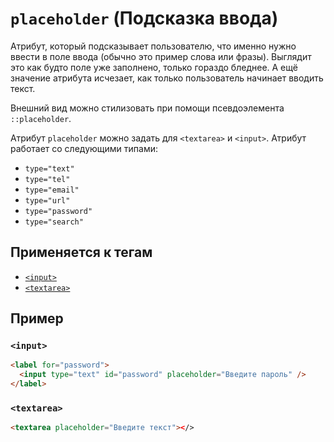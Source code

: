 # `placeholder` (Подсказка ввода)

Атрибут, который подсказывает пользователю, что именно нужно ввести в поле ввода (обычно это пример слова или фразы). Выглядит это как будто поле уже заполнено, только гораздо бледнее. А ещё значение атрибута исчезает, как только пользователь начинает вводить текст.

Внешний вид можно стилизовать при помощи псевдоэлемента `::placeholder`.

Атрибут `placeholder` можно задать для `<textarea>` и `<input>`. Атрибут работает со следующими типами:

- `type="text"`
- `type="tel"`
- `type="email"`
- `type="url"`
- `type="password"`
- `type="search"`

## Применяется к тегам

- [`<input>`](<../TAGS FORM/input (ПОЛЕ ВВОДА).md>)
- [`<textarea>`](<../TAGS FORM/textarea (МНОГОСТРОЧНОЕ ПОЛЕ ВВОДА).md>)

## Пример

### `<input>`

```html
<label for="password">
  <input type="text" id="password" placeholder="Введите пароль" />
</label>
```

### `<textarea>`

```html
<textarea placeholder="Введите текст"></>
```
